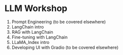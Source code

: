 # LLM Workshop

1. Prompt Engineering (to be covered elsewhere)
2. LangChain intro
3. RAG with LangChain
4. Fine-tuning with LangChain
5. LLaMA_Index intro
6. Developing UI with Gradio (to be covered elsewhere)

